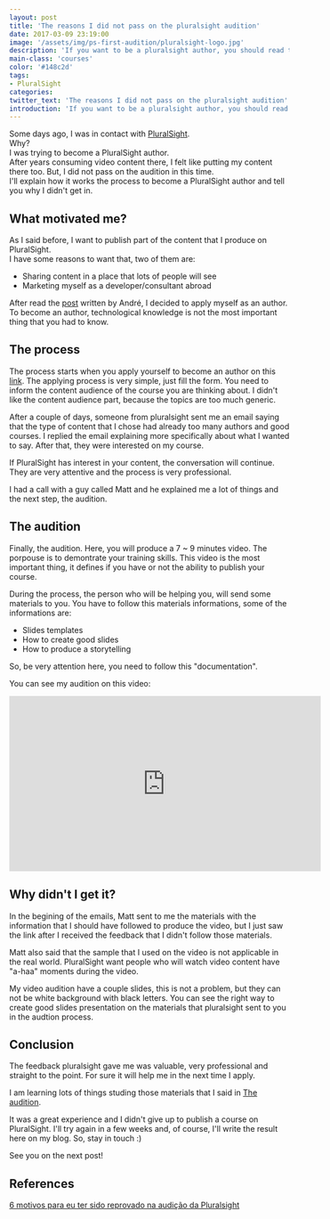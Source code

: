 ```yaml
---
layout: post
title: 'The reasons I did not pass on the pluralsight audition'
date: 2017-03-09 23:19:00
image: '/assets/img/ps-first-audition/pluralsight-logo.jpg'
description: 'If you want to be a pluralsight author, you should read this post'
main-class: 'courses'
color: '#148c2d'
tags:
- PluralSight
categories:
twitter_text: 'The reasons I did not pass on the pluralsight audition'
introduction: 'If you want to be a pluralsight author, you should read this post'
---
```


Some days ago, I was in contact with [PluralSight](https://www.pluralsight.com/).   
Why?  
I was trying to become a PluralSight author.  
After years consuming video content there, I felt like putting my content there too. But, I did not pass on the audition in this time.  
I'll explain how it works the process to become a PluralSight author and tell you why I didn't get in.  

## What motivated me?
As I said before, I want to publish part of the content that I produce on PluralSight.  
I have some reasons to want that, two of them are:
  * Sharing content in a place that lots of people will see
  * Marketing myself as a developer/consultant abroad  


After read the [post](http://www.andrealveslima.com.br/blog/index.php/2014/02/19/6-motivos-para-eu-ter-sido-reprovado-na-audicao-da-pluralsight/) written by André, I decided to apply myself as an author.  
To become an author, technological knowledge is not the most important thing that you had to know.


## The process
The process starts when you apply yourself to become an author on this [link](https://www.pluralsight.com/teach). The applying process is very simple, just fill the form. You need to inform the content audience of the course you are thinking about. I didn't like the content audience part, because the topics are too much generic.

After a couple of days, someone from pluralsight sent me an email saying that the type of content that I chose had already too many authors and good courses. I replied the email explaining more specifically about what I wanted to say. After that, they were interested on my course.  

If PluralSight has interest in your content, the conversation will continue. They are very attentive and the process is very professional.  

I had a call with a guy called Matt and he explained me a lot of things and the next step, the audition.

<a name="audtion"></a>
## The audition  
Finally, the audition. Here, you will produce a 7 ~ 9 minutes video. The porpouse is to demontrate your training skills. This video is the most important thing, it defines if you have or not the ability to publish your course.

During the process, the person who will be helping you, will send some materials to you. You have to follow this materials informations, some of the informations are:
  * Slides templates
  * How to create good slides
  * How to produce a storytelling


So, be very attention here, you need to follow this "documentation".

You can see my audition on this video:
<iframe width="560" height="315" src="https://www.youtube.com/embed/INBScjZ1x2c" frameborder="0" allowfullscreen></iframe>

## Why didn't I get it?
In the begining of the emails, Matt sent to me the materials with the information that I should have followed to produce the video, but I just saw the link after I received the feedback that I didn't follow those materials.

Matt also said that the sample that I used on the video is not applicable in the real world. PluralSight want people who will watch video content have "a-haa" moments during the video.

My video audition have a couple slides, this is not a problem, but they can not be white background with black letters. You can see the right way to create good slides presentation on the materials that pluralsight sent to you in the audtion process.


## Conclusion
The feedback pluralsight gave me was valuable, very professional and straight to the point. For sure it will help me in the next time I apply.

I am learning lots of things studing those materials that I said in [The audition](#audtion). 

It was a great experience and I didn't give up to publish a course on PluralSight. I'll try again in a few weeks and, of course, I'll write the result here on my blog. So, stay in touch :)


See you on the next post!


## References
[6 motivos para eu ter sido reprovado na audição da Pluralsight](http://www.andrealveslima.com.br/blog/index.php/2014/02/19/6-motivos-para-eu-ter-sido-reprovado-na-audicao-da-pluralsight/)
